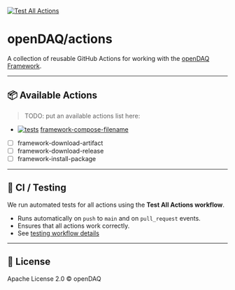 [![Test All Actions](https://github.com/openDAQ/actions/actions/workflows/test-all-actions.yml/badge.svg)](https://github.com/openDAQ/actions/actions/workflows/test-all-actions.yml)
# openDAQ/actions

A collection of reusable GitHub Actions for working with the [openDAQ Framework](https://github.com/openDAQ).

---

## 📦 Available Actions

> TODO: put an available actions list here:

- [![tests](https://github.com/openDAQ/actions/workflows/test-framework-compose-filename-shared.yml/badge.svg)](https://github.com/openDAQ/actions/workflows/test-framework-compose-filename-shared.yml) [framework-compose-filename](./framework-compose-filename/README.md) 
- [ ] framework-download-artifact
- [ ] framework-download-release
- [ ] framework-install-package

---

## 🧪 CI / Testing

We run automated tests for all actions using the **Test All Actions workflow**.

- Runs automatically on `push` to `main` and on `pull_request` events.
- Ensures that all actions work correctly.
- See [testing workflow details](./.github/workflows/README.md)

---

## 📜 License

Apache License 2.0 © openDAQ
